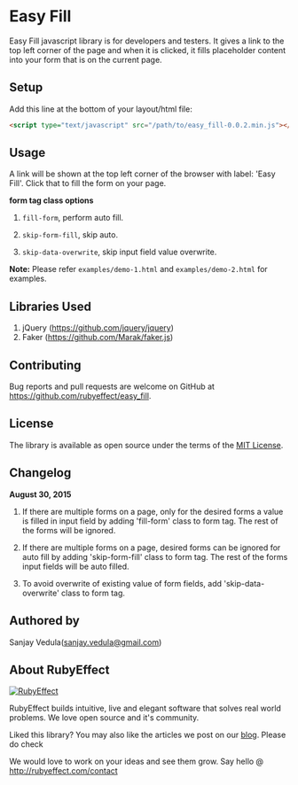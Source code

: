 # Easy Fill

Easy Fill javascript library is for developers and testers. It gives a link to the top left corner of the page and when it is clicked, it fills placeholder content into your form that is on the current page.

## Setup

Add this line at the bottom of your layout/html file:

```html
<script type="text/javascript" src="/path/to/easy_fill-0.0.2.min.js"></script>
```

## Usage

A link will be shown at the top left corner of the browser with label: 'Easy Fill'. Click that to fill the form on your page.

**form tag class options**

1. `fill-form`, perform auto fill.

2. `skip-form-fill`, skip auto.

3. `skip-data-overwrite`, skip input field value overwrite.

**Note:** Please refer `examples/demo-1.html` and `examples/demo-2.html` for examples.

## Libraries Used

1. jQuery (https://github.com/jquery/jquery)
2. Faker (https://github.com/Marak/faker.js)

## Contributing

Bug reports and pull requests are welcome on GitHub at https://github.com/rubyeffect/easy_fill.

## License

The library is available as open source under the terms of the [MIT License](http://opensource.org/licenses/MIT).

## Changelog

**August 30, 2015**

1. If there are multiple forms on a page, only for the desired forms a value is filled in input field by adding 'fill-form' class to form tag. The rest of the forms will be ignored.

2. If there are multiple forms on a page, desired forms can be ignored for auto fill by adding 'skip-form-fill' class to form tag. The rest of the forms input fields will be auto filled.

3. To avoid overwrite of existing value of form fields, add 'skip-data-overwrite' class to form tag. 

## Authored by

Sanjay Vedula(sanjay.vedula@gmail.com)

## About RubyEffect

<a href="http://www.rubyeffect.com" target="_blank">
  <img src="http://blog.rubyeffect.com/wp-content/uploads/2015/05/cropped-re_original_logo.png" alt="RubyEffect">
</a>

RubyEffect builds intuitive, live and elegant software that solves real world problems. We love open source and it's community.

Liked this library? You may also like the articles we post on our [blog](http://blog.rubyeffect.com). Please do check

We would love to work on your ideas and see them grow. Say hello @ http://rubyeffect.com/contact
